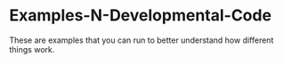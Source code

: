 # Examples-N-Developmental-Code
These are examples that you can run to better understand how different things work.
